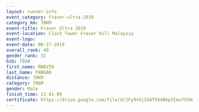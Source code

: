 ```yaml
---
layout: runner-info 
event_category: fraser-ultra-2019 
category_km: 70KM 
event-title: Fraser Ultra 2019 
event-location: Clock Tower Fraser Hill Malaysia 
event-logo: 
event-date: 08-17-2019 
overall_rank: 40
gender_rank: 31
bib: 7040
first_name: MARVIN
last_name: PANGAN
distance: 70KM
category: 70KM
gender: Male
finish_time: 11-41-09
certificate: https://drive.google.com/file/d/1Fy9VhjZXATVX4Bbp3Imv7V5HqjcNm33b/view?usp=sharing
---
```

